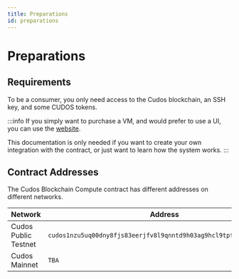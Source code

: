 ```yaml
---
title: Preparations
id: preparations
---
```


# Preparations

## Requirements

To be a consumer, you only need access to the Cudos blockchain, an SSH key, and some CUDOS tokens.

:::info
If you simply want to purchase a VM, and would prefer to use a UI, you can use the [website](https://compute.cudos.org).

This documentation is only needed if you want to create your own integration with the contract, or just want to learn how the system works.
:::

## Contract Addresses

The Cudos Blockchain Compute contract has different addresses on different networks.

Network | Address | Denom
---|---|---
Cudos Public Testnet | `cudos1nzu5uq00dny8fjs83eerjfv8l9qnntd9h03ag9hcl9tpf9upr0fshnafnk` | CUDOS
Cudos Mainnet |`TBA` | CUDOS
